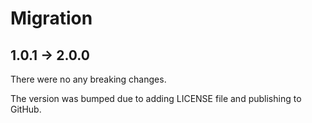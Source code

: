 # Migration

## 1.0.1 → 2.0.0

There were no any breaking changes. 

The version was bumped due to adding LICENSE file and publishing to GitHub.
